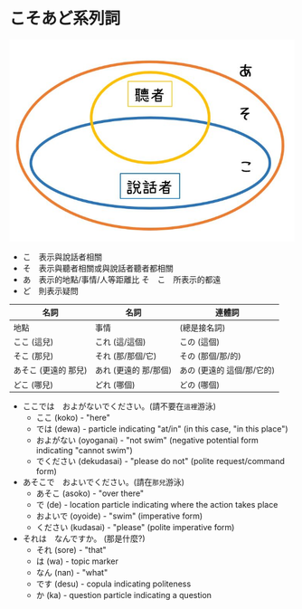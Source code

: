 # こそあど系列詞

![](imgs/cosoato.JPG)

- こ　表示與說話者相關
- そ　表示與聽者相關或與說話者聽者都相關
- あ　表示的地點/事情/人等距離比 そ　こ　所表示的都遠
- ど　則表示疑問

|名詞|名詞|連體詞|
|--|--|--|
|地點              |      事情         |(總是接名詞)|
|ここ (這兒)        |これ (這/這個)      |この (這個)|
|そこ (那兒)        |それ (那/那個/它)    |その (那個/那/的)|
|あそこ (更遠的 那兒) |あれ (更遠的 那/那個)|あの (更遠的 這個/那/它的)|
|どこ (哪兒)        |どれ (哪個)         |どの (哪個)|

- ここでは　およがないでください。(請不要在`這裡`游泳)
  - ここ (koko) - "here"
  - では (dewa) - particle indicating "at/in" (in this case, "in this place")
  - およがない (oyoganai) - "not swim" (negative potential form indicating "cannot swim")
  - でください (dekudasai) - "please do not" (polite request/command form)
- あそこで　およいでください。(請在`那兒`游泳)
  - あそこ (asoko) - "over there"
  - で (de) - location particle indicating where the action takes place
  - およいで (oyoide) - "swim" (imperative form)
  - ください (kudasai) - "please" (polite imperative form)
- それは　なんですか。 (那是什麼?)
  - それ (sore) - "that"
  - は (wa) - topic marker
  - なん (nan) - "what"
  - です (desu) - copula indicating politeness
  - か (ka) - question particle indicating a question